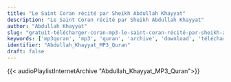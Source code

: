 ```yaml
---
title: "Le Saint Coran récité par Sheikh Abdullah Khayyat"
description: "Le Saint Coran récité par Sheikh Abdullah Khayyat"
author: "Abdullah Khayyat"
slug: "gratuit-télécharger-coran-mp3-le-saint-coran-récité-par-sheikh-abdullah-khayyat"
keywords: ['mp3quran', 'mp3', 'quran', 'archive', 'download', 'télécharger', 'coran', 'islam', 'Abdullah', 'Khayyat', 'abdallah', 'khayat', 'abd', 'allah', 'alkhayat', 'عبدالله', 'خياط', 'قرآن', 'مصحف', 'مرتل', 'مجود', 'القرآن', 'الكريم', 'المصحف', 'المرتل', 'المجود', 'إسلام', 'تحميل']
identifier: "Abdullah_Khayyat_MP3_Quran"
draft: false
---
```


{{< audioPlaylistInternetArchive "Abdullah_Khayyat_MP3_Quran">}}
